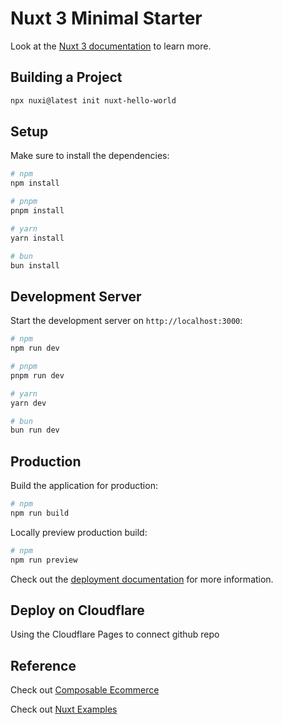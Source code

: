 # Nuxt 3 Minimal Starter

Look at the [Nuxt 3 documentation](https://nuxt.com/docs/getting-started/introduction) to learn more.

## Building a Project 

```bash
npx nuxi@latest init nuxt-hello-world
```

## Setup

Make sure to install the dependencies:

```bash
# npm
npm install

# pnpm
pnpm install

# yarn
yarn install

# bun
bun install
```

## Development Server

Start the development server on `http://localhost:3000`:

```bash
# npm
npm run dev

# pnpm
pnpm run dev

# yarn
yarn dev

# bun
bun run dev
```

## Production

Build the application for production:

```bash
# npm
npm run build

```

Locally preview production build:

```bash
# npm
npm run preview

```

Check out the [deployment documentation](https://nuxt.com/docs/getting-started/deployment) for more information.


## Deploy on Cloudflare 

Using the Cloudflare Pages to connect github repo 

## Reference 

Check out [Composable Ecommerce](https://www.storyblok.com/tp/building-composable-commerce-nuxt)

Check out [Nuxt Examples](https://github.com/nuxt/examples/tree/main/examples)

